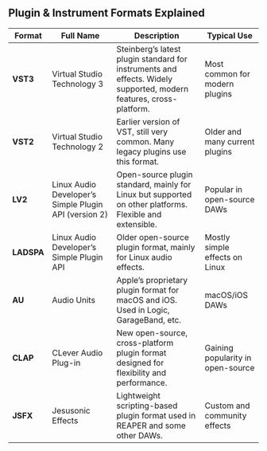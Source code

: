 ## **Plugin & Instrument Formats Explained**

|Format|Full Name|Description|Typical Use|
|---|---|---|---|
|**VST3**|Virtual Studio Technology 3|Steinberg’s latest plugin standard for instruments and effects. Widely supported, modern features, cross-platform.|Most common for modern plugins|
|**VST2**|Virtual Studio Technology 2|Earlier version of VST, still very common. Many legacy plugins use this format.|Older and many current plugins|
|**LV2**|Linux Audio Developer’s Simple Plugin API (version 2)|Open-source plugin standard, mainly for Linux but supported on other platforms. Flexible and extensible.|Popular in open-source DAWs|
|**LADSPA**|Linux Audio Developer’s Simple Plugin API|Older open-source plugin format, mainly for Linux audio effects.|Mostly simple effects on Linux|
|**AU**|Audio Units|Apple’s proprietary plugin format for macOS and iOS. Used in Logic, GarageBand, etc.|macOS/iOS DAWs|
|**CLAP**|CLever Audio Plug-in|New open-source, cross-platform plugin format designed for flexibility and performance.|Gaining popularity in open-source|
|**JSFX**|Jesusonic Effects|Lightweight scripting-based plugin format used in REAPER and some other DAWs.|Custom and community effects|